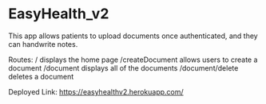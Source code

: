 # EasyHealth_v2

This app allows patients to upload documents once authenticated, and they can handwrite notes.

Routes:
/ displays the home page
/createDocument allows users to create a document
/document displays all of the documents
/document/delete deletes a document

Deployed Link: https://easyhealthv2.herokuapp.com/
